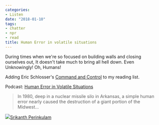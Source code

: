 ```yaml
---
categories:
- Listen
date: "2018-01-10"
tags:
- chatter
- npr
- read
title: Human Error in volatile situations
---
```


During times when we're so focused on building walls and closing ourselves out, It doesn't take much to bring all hell down. Even Unknowingly! Oh, Humans!

Adding Eric Schlosser's [Command and Control](https://www.npr.org/2014/08/11/339131421/nuclear-command-and-control-a-history-of-false-alarms-and-near-catastrophes) to my reading list.

Podcast: [Human Error in Volatile Situations](https://www.thisamericanlife.org/634/human-error-in-volatile-situations)

> In 1980, deep in a nuclear missile silo in Arkansas, a simple human error nearly caused the destruction of a giant portion of the Midwest...

![](images/cropped-cropped-SP01-550afdebv1_site_icon.png)[Srikanth Perinkulam](https://srikanthperinkulam.com)
